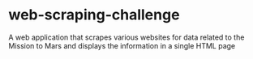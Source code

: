 # web-scraping-challenge
A web application that scrapes various websites for data related to the Mission to Mars and displays the information in a single HTML page
